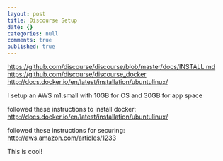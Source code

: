 ```yaml
---
layout: post
title: Discourse Setup
date: {}
categories: null
comments: true
published: true
---
```


https://github.com/discourse/discourse/blob/master/docs/INSTALL.md
https://github.com/discourse/discourse_docker
http://docs.docker.io/en/latest/installation/ubuntulinux/

I setup an AWS m1.small with 10GB for OS and 30GB for app space

followed these instructions to install docker:
http://docs.docker.io/en/latest/installation/ubuntulinux/

followed these instructions for securing:
http://aws.amazon.com/articles/1233

This is cool!
